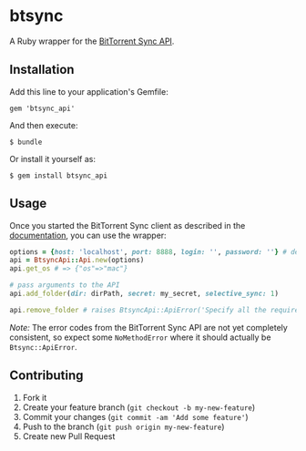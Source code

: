 # btsync

A Ruby wrapper for the [BitTorrent Sync API](http://www.bittorrent.com/sync/developers).

## Installation

Add this line to your application's Gemfile:

    gem 'btsync_api'

And then execute:

    $ bundle

Or install it yourself as:

    $ gem install btsync_api

## Usage

Once you started the BitTorrent Sync client as described in the [documentation](http://www.bittorrent.com/sync/developers/api), you can use the wrapper:

```ruby
options = {host: 'localhost', port: 8888, login: '', password: ''} # default
api = BtsyncApi::Api.new(options)
api.get_os # => {"os"=>"mac"}

# pass arguments to the API
api.add_folder(dir: dirPath, secret: my_secret, selective_sync: 1)

api.remove_folder # raises BtsyncApi::ApiError('Specify all the required parameters for remove_folder')
```
*Note:* The error codes from the BitTorrent Sync API are not yet completely consistent, so expect some `NoMethodError` where it should actually be `Btsync::ApiError`.

## Contributing

1. Fork it
2. Create your feature branch (`git checkout -b my-new-feature`)
3. Commit your changes (`git commit -am 'Add some feature'`)
4. Push to the branch (`git push origin my-new-feature`)
5. Create new Pull Request
